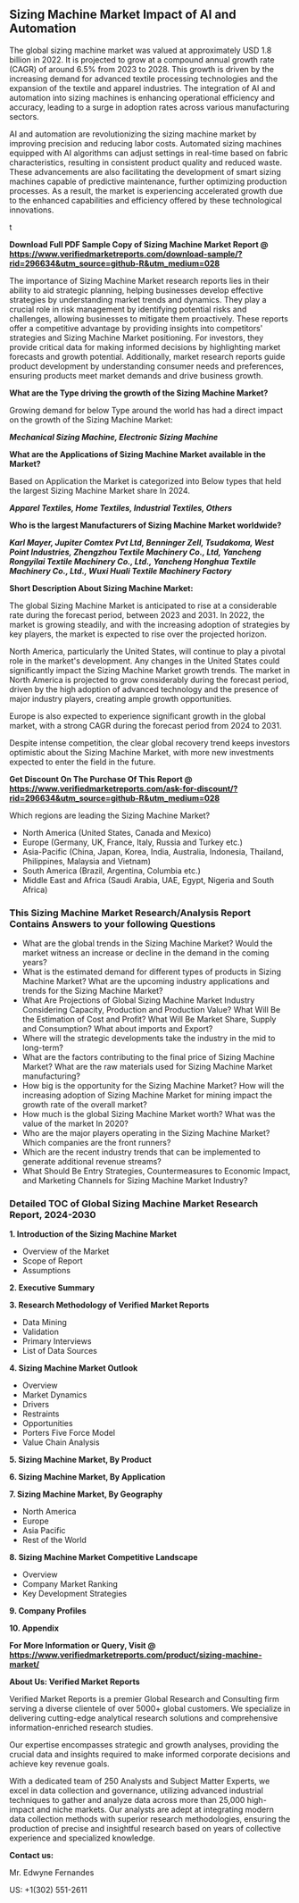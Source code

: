 <h2>Sizing Machine Market Impact of AI and Automation</h2><p>The global sizing machine market was valued at approximately USD 1.8 billion in 2022. It is projected to grow at a compound annual growth rate (CAGR) of around 6.5% from 2023 to 2028. This growth is driven by the increasing demand for advanced textile processing technologies and the expansion of the textile and apparel industries. The integration of AI and automation into sizing machines is enhancing operational efficiency and accuracy, leading to a surge in adoption rates across various manufacturing sectors.</p><p>AI and automation are revolutionizing the sizing machine market by improving precision and reducing labor costs. Automated sizing machines equipped with AI algorithms can adjust settings in real-time based on fabric characteristics, resulting in consistent product quality and reduced waste. These advancements are also facilitating the development of smart sizing machines capable of predictive maintenance, further optimizing production processes. As a result, the market is experiencing accelerated growth due to the enhanced capabilities and efficiency offered by these technological innovations.</p>t</p><p id="" class=""><strong>Download Full PDF Sample Copy of Sizing Machine Market Report @ <a href="https://www.verifiedmarketreports.com/download-sample/?rid=296634&utm_source=github-R&utm_medium=028" target="_blank">https://www.verifiedmarketreports.com/download-sample/?rid=296634&utm_source=github-R&utm_medium=028</a></strong></p><p>The importance of&nbsp;Sizing Machine Market research reports lies in their ability to aid strategic planning, helping businesses develop effective strategies by understanding market trends and dynamics. They play a crucial role in risk management by identifying potential risks and challenges, allowing businesses to mitigate them proactively. These reports offer a competitive advantage by providing insights into competitors' strategies and Sizing Machine Market positioning. For investors, they provide critical data for making informed decisions by highlighting market forecasts and growth potential. Additionally, market research reports guide product development by understanding consumer needs and preferences, ensuring products meet market demands and drive business growth.</p><p><strong>What are the&nbsp;Type driving the growth of the Sizing Machine Market?</strong></p><p id="" class="">Growing demand for below Type around the world has had a direct impact on the growth of the Sizing Machine Market:</p><em><strong>Mechanical Sizing Machine, Electronic Sizing Machine</strong></em></p><strong>What are the&nbsp;Applications&nbsp;of Sizing Machine Market available in the Market?</strong></p><p id="" class="">Based on Application the Market is categorized into Below types that held the largest Sizing Machine Market share In 2024.</p><em><strong>Apparel Textiles, Home Textiles, Industrial Textiles, Others</strong></em></p><strong>Who is the largest Manufacturers of Sizing Machine Market worldwide?</strong></p><p><em><strong>Karl Mayer, Jupiter Comtex Pvt Ltd, Benninger Zell, Tsudakoma, West Point Industries, Zhengzhou Textile Machinery Co., Ltd, Yancheng Rongyilai Textile Machinery Co., Ltd., Yancheng Honghua Textile Machinery Co., Ltd., Wuxi Huali Textile Machinery Factory</strong></em></p><p id="" class=""><strong>Short Description About Sizing Machine Market:</strong></p><p>The global Sizing Machine Market is anticipated to rise at a considerable rate during the forecast period, between 2023 and 2031. In 2022, the market is growing steadily, and with the increasing adoption of strategies by key players, the market is expected to rise over the projected horizon.</p><p>North America, particularly the United States, will continue to play a pivotal role in the market's development. Any changes in the United States could significantly impact the Sizing Machine Market growth trends. The market in North America is projected to grow considerably during the forecast period, driven by the high adoption of advanced technology and the presence of major industry players, creating ample growth opportunities.</p><p>Europe is also expected to experience significant growth in the global market, with a strong CAGR during the forecast period from 2024 to 2031.</p><p>Despite intense competition, the clear global recovery trend keeps investors optimistic about the Sizing Machine Market, with more new investments expected to enter the field in the future.</p><p id="" class=""><strong>Get Discount On The Purchase Of This Report @ <a href="https://www.verifiedmarketreports.com/ask-for-discount/?rid=296634&utm_source=github-R&utm_medium=028" target="_blank">https://www.verifiedmarketreports.com/ask-for-discount/?rid=296634&utm_source=github-R&utm_medium=028</a></strong></p>Which regions are leading the Sizing Machine Market?</p><ul><li>North America (United States, Canada and Mexico)</li><li>Europe (Germany, UK, France, Italy, Russia and Turkey etc.)</li><li>Asia-Pacific (China, Japan, Korea, India, Australia, Indonesia, Thailand, Philippines, Malaysia and Vietnam)</li><li>South America (Brazil, Argentina, Columbia etc.)</li><li>Middle East and Africa (Saudi Arabia, UAE, Egypt, Nigeria and South Africa)</li></ul><h3 id="" class="">This Sizing Machine Market Research/Analysis Report Contains Answers to your following Questions</h3><ul><li>What are the global trends in the Sizing Machine Market? Would the market witness an increase or decline in the demand in the coming years?</li><li>What is the estimated demand for different types of products in Sizing Machine Market? What are the upcoming industry applications and trends for the Sizing Machine Market?</li><li>What Are Projections of Global Sizing Machine Market Industry Considering Capacity, Production and Production Value? What Will Be the Estimation of Cost and Profit? What Will Be Market Share, Supply and Consumption? What about imports and Export?</li><li>Where will the strategic developments take the industry in the mid to long-term?</li><li>What are the factors contributing to the final price of Sizing Machine Market? What are the raw materials used for Sizing Machine Market manufacturing?</li><li>How big is the opportunity for the Sizing Machine Market? How will the increasing adoption of Sizing Machine Market for mining impact the growth rate of the overall market?</li><li>How much is the global Sizing Machine Market worth? What was the value of the market In 2020?</li><li>Who are the major players operating in the Sizing Machine Market? Which companies are the front runners?</li><li>Which are the recent industry trends that can be implemented to generate additional revenue streams?</li><li>What Should Be Entry Strategies, Countermeasures to Economic Impact, and Marketing Channels for Sizing Machine Market Industry?</li></ul><h3 id="" class="">Detailed TOC of Global Sizing Machine Market Research Report, 2024-2030</h3><p id="" class=""><strong>1. Introduction of the Sizing Machine Market</strong></p><ul><li>Overview of the Market</li><li>Scope of Report</li><li>Assumptions</li></ul><p id="" class=""><strong>2. Executive Summary</strong></p><p id="" class=""><strong>3. Research Methodology of Verified Market Reports</strong></p><ul><li>Data Mining</li><li>Validation</li><li>Primary Interviews</li><li>List of Data Sources</li></ul><p id="" class=""><strong>4. Sizing Machine Market Outlook</strong></p><ul><li>Overview</li><li>Market Dynamics</li><li>Drivers</li><li>Restraints</li><li>Opportunities</li><li>Porters Five Force Model</li><li>Value Chain Analysis</li></ul><p id="" class=""><strong>5. Sizing Machine Market, By Product</strong></p><p id="" class=""><strong>6. Sizing Machine Market, By Application</strong></p><p id="" class=""><strong>7. Sizing Machine Market, By Geography</strong></p><ul><li>North America</li><li>Europe</li><li>Asia Pacific</li><li>Rest of the World</li></ul><p id="" class=""><strong>8. Sizing Machine Market Competitive Landscape</strong></p><ul><li>Overview</li><li>Company Market Ranking</li><li>Key Development Strategies</li></ul><p id="" class=""><strong>9. Company Profiles</strong></p><p id="" class=""><strong>10. Appendix</strong></p><p id="" class=""><strong>For More Information or Query, Visit @ <a href="https://www.verifiedmarketreports.com/product/sizing-machine-market/" target="_blank">https://www.verifiedmarketreports.com/product/sizing-machine-market/</a></strong></p><p id="" class=""><strong>About Us: Verified Market Reports</strong></p><p id="" class="">Verified Market Reports is a premier Global Research and Consulting firm serving a diverse clientele of over 5000+ global customers. We specialize in delivering cutting-edge analytical research solutions and comprehensive information-enriched research studies.</p><p id="" class="">Our expertise encompasses strategic and growth analyses, providing the crucial data and insights required to make informed corporate decisions and achieve key revenue goals.</p><p id="" class="">With a dedicated team of 250 Analysts and Subject Matter Experts, we excel in data collection and governance, utilizing advanced industrial techniques to gather and analyze data across more than 25,000 high-impact and niche markets. Our analysts are adept at integrating modern data collection methods with superior research methodologies, ensuring the production of precise and insightful research based on years of collective experience and specialized knowledge.</p><p id="" class=""><strong>Contact us:</strong></p><p id="" class="">Mr. Edwyne Fernandes</p><p id="" class="">US: +1(302) 551-2611</p>